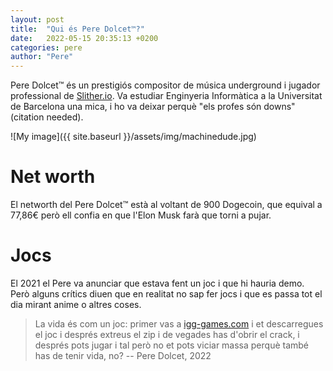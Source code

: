 ```yaml
---
layout: post
title:  "Qui és Pere Dolcet™?"
date:   2022-05-15 20:35:13 +0200
categories: pere
author: "Pere"
---
```


Pere Dolcet™ és un prestigiós compositor de música underground i jugador professional de [Slither.io](https://slither.io).
Va estudiar Enginyeria Informàtica a la Universitat de Barcelona una mica, i ho va deixar perquè "els profes són
downs" (citation needed). 

![My image]({{ site.baseurl }}/assets/img/machinedude.jpg)

# Net worth
El networth del Pere Dolcet™ està al voltant de 900 Dogecoin, que equival a 77,86€ però ell confia en que l'Elon Musk
farà que torni a pujar.

# Jocs
El 2021 el Pere va anunciar que estava fent un joc i que hi hauria demo. Però alguns crítics diuen que en realitat no
sap fer jocs i que es passa tot el dia mirant anime o altres coses.

> La vida és com un joc: primer vas
> a [igg-games.com](https://igg-games.com/) i et descarregues
> el joc i després extreus el zip i de vegades has
> d'obrir el crack, i després pots jugar i tal però
> no et pots viciar massa perquè també has de tenir vida, no?
> -- Pere Dolcet, 2022
